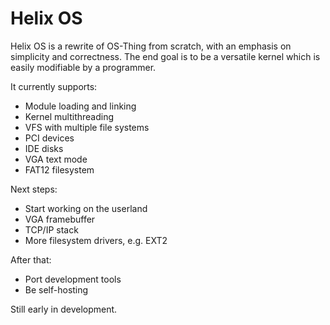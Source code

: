 Helix OS
========

Helix OS is a rewrite of OS-Thing from scratch, with an emphasis on simplicity and correctness.
The end goal is to be a versatile kernel which is easily modifiable by a programmer.

It currently supports:

- Module loading and linking
- Kernel multithreading
- VFS with multiple file systems
- PCI devices 
- IDE disks
- VGA text mode
- FAT12 filesystem

Next steps:

- Start working on the userland
- VGA framebuffer
- TCP/IP stack
- More filesystem drivers, e.g. EXT2

After that:

- Port development tools
- Be self-hosting

Still early in development.
